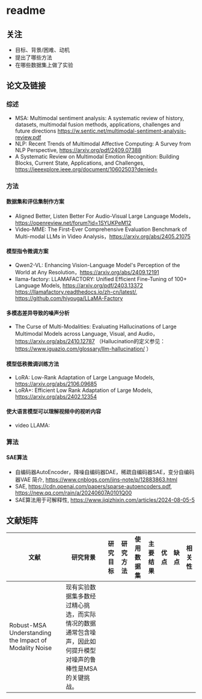 # readme
## 关注
- 目标、背景/困难、动机
- 提出了哪些方法
- 在哪些数据集上做了实验

## 论文及链接
### 综述
- MSA: Multimodal sentiment analysis: A systematic review of history, datasets, multimodal fusion methods, applications, challenges and future directions https://w.sentic.net/multimodal-sentiment-analysis-review.pdf
- NLP: Recent Trends of Multimodal Affective Computing: A Survey from NLP Perspective, https://arxiv.org/pdf/2409.07388
- A Systematic Review on Multimodal Emotion Recognition: Building Blocks, Current State, Applications, and Challenges, https://ieeexplore.ieee.org/document/10602503?denied=

### 方法

#### 数据集和评估集制作方案
- Aligned Better, Listen Better For Audio-Visual Large Language Models，https://openreview.net/forum?id=1SYUKPeM12
- Video-MME: The First-Ever Comprehensive Evaluation Benchmark of Multi-modal LLMs in Video Analysis，https://arxiv.org/abs/2405.21075

#### 模型指令微调方案
- Qwen2-VL: Enhancing Vision-Language Model's Perception of the World at Any Resolution，https://arxiv.org/abs/2409.12191
- llama-factory: LLAMAFACTORY: Unified Efficient Fine-Tuning of 100+ Language Models, https://arxiv.org/pdf/2403.13372
  https://llamafactory.readthedocs.io/zh-cn/latest/, https://github.com/hiyouga/LLaMA-Factory

#### 多模态差异导致的噪声分析
- The Curse of Multi-Modalities: Evaluating Hallucinations of Large Multimodal Models across Language, Visual, and Audio，https://arxiv.org/abs/2410.12787 （Hallucination的定义参见：https://www.iguazio.com/glossary/llm-hallucination/ ）

#### 模型低秩微调训练方法
- LoRA: Low-Rank Adaptation of Large Language Models, https://arxiv.org/abs/2106.09685
- LoRA+: Efficient Low Rank Adaptation of Large Models, https://arxiv.org/abs/2402.12354

#### 使大语言模型可以理解视频中的视听内容
- video LLAMA: 

### 算法
#### SAE算法
- 自编码器AutoEncoder，降噪自编码器DAE，稀疏自编码器SAE，变分自编码器VAE 简介, https://www.cnblogs.com/jins-note/p/12883863.html
- SAE, https://cdn.openai.com/papers/sparse-autoencoders.pdf, https://new.qq.com/rain/a/20240607A0101Q00
- SAE算法用于可解释性, https://www.jiqizhixin.com/articles/2024-08-05-5

## 文献矩阵
| 文献 | 研究背景 | 研究目标 | 研究方法 | 使用数据集 | 主要结果 | 优点 | 缺点 | 相关性 |
| --- | --- | --- | --- | --- | --- | --- | --- | --- |
| Robust-MSA Understanding the Impact of Modality Noise | 现有实验数据集多数经过精心挑选，而实际情况的数据通常包含噪声，因此如何提升模型对噪声的鲁棒性是MSA的关键挑战。| 
